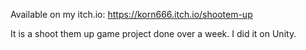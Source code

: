Available on my itch.io: 
https://korn666.itch.io/shootem-up

It is a shoot them up game project done over a week. 
I did it on Unity.
